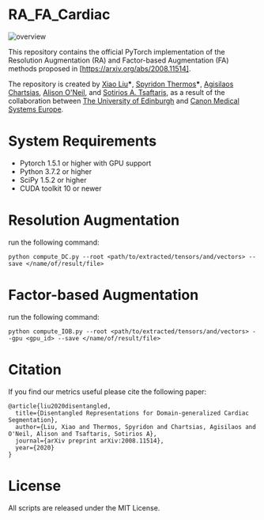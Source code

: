 # RA_FA_Cardiac

![overview](./assets/images/overview.png)

This repository contains the official PyTorch implementation of the Resolution Augmentation (RA) and Factor-based Augmentation (FA) methods proposed in [https://arxiv.org/abs/2008.11514].

The repository is created by [Xiao Liu](https://github.com/xxxliu95)__\*__, [Spyridon Thermos](https://github.com/spthermo)__\*__, [Agisilaos Chartsias](https://github.com/agis85), [Alison O'Neil](https://www.eng.ed.ac.uk/about/people/dr-alison-oneil), and [Sotirios A. Tsaftaris](https://www.eng.ed.ac.uk/about/people/dr-sotirios-tsaftaris), as a result of the collaboration between [The University of Edinburgh](https://www.eng.ed.ac.uk/) and [Canon Medical Systems Europe](https://eu.medical.canon/).

# System Requirements
* Pytorch 1.5.1 or higher with GPU support
* Python 3.7.2 or higher
* SciPy 1.5.2 or higher
* CUDA toolkit 10 or newer

# Resolution Augmentation

run the following command:

```python compute_DC.py --root <path/to/extracted/tensors/and/vectors> --save </name/of/result/file>```

# Factor-based Augmentation

run the following command:

```python compute_IOB.py --root <path/to/extracted/tensors/and/vectors> --gpu <gpu_id> --save </name/of/result/file> ```

# Citation
If you find our metrics useful please cite the following paper:
```
@article{liu2020disentangled,
  title={Disentangled Representations for Domain-generalized Cardiac Segmentation},
  author={Liu, Xiao and Thermos, Spyridon and Chartsias, Agisilaos and O'Neil, Alison and Tsaftaris, Sotirios A},
  journal={arXiv preprint arXiv:2008.11514},
  year={2020}
}
```

# License
All scripts are released under the MIT License.
